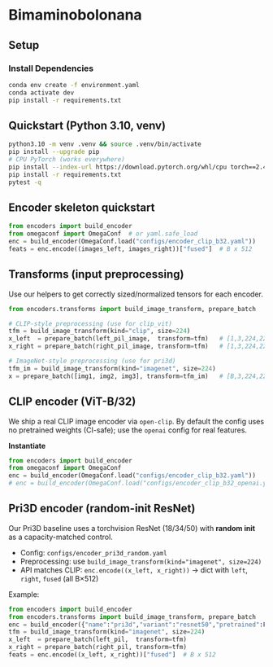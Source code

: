 # Bimaminobolonana

## Setup

### Install Dependencies

```bash
conda env create -f environment.yaml
conda activate dev
pip install -r requirements.txt
```

## Quickstart (Python 3.10, venv)
```bash
python3.10 -m venv .venv && source .venv/bin/activate
pip install --upgrade pip
# CPU PyTorch (works everywhere)
pip install --index-url https://download.pytorch.org/whl/cpu torch==2.4.1 torchvision==0.19.1
pip install -r requirements.txt
pytest -q
```

## Encoder skeleton quickstart
```python
from encoders import build_encoder
from omegaconf import OmegaConf  # or yaml.safe_load
enc = build_encoder(OmegaConf.load("configs/encoder_clip_b32.yaml"))
feats = enc.encode((images_left, images_right))["fused"]  # B x 512
```

## Transforms (input preprocessing)

Use our helpers to get correctly sized/normalized tensors for each encoder.

```python
from encoders.transforms import build_image_transform, prepare_batch

# CLIP-style preprocessing (use for clip_vit)
tfm = build_image_transform(kind="clip", size=224)
x_left  = prepare_batch(left_pil_image,  transform=tfm)   # [1,3,224,224]
x_right = prepare_batch(right_pil_image, transform=tfm)   # [1,3,224,224]

# ImageNet-style preprocessing (use for pri3d)
tfm_im = build_image_transform(kind="imagenet", size=224)
x = prepare_batch([img1, img2, img3], transform=tfm_im)   # [B,3,224,224]
```

## CLIP encoder (ViT-B/32)

We ship a real CLIP image encoder via `open-clip`. By default the config uses no pretrained weights (CI-safe); use the `openai` config for real features.

**Instantiate**
```python
from encoders import build_encoder
from omegaconf import OmegaConf
enc = build_encoder(OmegaConf.load("configs/encoder_clip_b32.yaml"))             # stub (no weights)
# enc = build_encoder(OmegaConf.load("configs/encoder_clip_b32_openai.yaml"))   # pretrained
```

## Pri3D encoder (random-init ResNet)

Our Pri3D baseline uses a torchvision ResNet (18/34/50) with **random init** as a capacity-matched control.
- Config: `configs/encoder_pri3d_random.yaml`
- Preprocessing: use `build_image_transform(kind="imagenet", size=224)`
- API matches CLIP: `enc.encode((x_left, x_right))` → dict with `left`, `right`, `fused` (all B×512)

Example:
```python
from encoders import build_encoder
from encoders.transforms import build_image_transform, prepare_batch
enc = build_encoder({"name":"pri3d","variant":"resnet50","pretrained":False,"freeze":False,"out_dim":512,"fuse":"mean"})
tfm = build_image_transform(kind="imagenet", size=224)
x_left  = prepare_batch(left_pil,  transform=tfm)
x_right = prepare_batch(right_pil, transform=tfm)
feats = enc.encode((x_left, x_right))["fused"]  # B x 512
```
